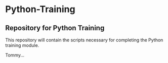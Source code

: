 Python-Training
================

Repository for Python Training
------------------------------

This repository will contain the scripts necessary for completing the
Python training module.

Tommy...